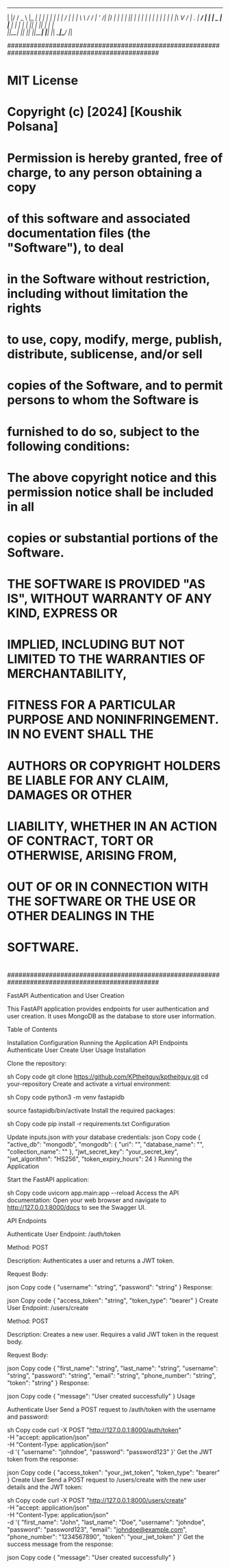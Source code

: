 
 _  ______    _____ _   _ _____   ___ _____    ____ _   ___   __
| |/ /  _ \  |_   _| | | | ____| |_ _|_   _|  / ___| | | \ \ / /
| ' /| |_) |   | | | |_| |  _|    | |  | |   | |  _| | | |\ V / 
| . \|  __/    | | |  _  | |___   | |  | |   | |_| | |_| | | |  
|_|\_\_|       |_| |_| |_|_____| |___| |_|    \____|\___/  |_|  
                                                                



################################################################################################
#   MIT License                                                                                #
#                                                                                              #
#    Copyright (c) [2024] [Koushik Polsana]                                                    #
#                                                                                              #
#    Permission is hereby granted, free of charge, to any person obtaining a copy              #
#    of this software and associated documentation files (the "Software"), to deal             #
#    in the Software without restriction, including without limitation the rights              #
#    to use, copy, modify, merge, publish, distribute, sublicense, and/or sell                 #
#    copies of the Software, and to permit persons to whom the Software is                     #
#    furnished to do so, subject to the following conditions:                                  #
#                                                                                              #
#    The above copyright notice and this permission notice shall be included in all            #
#    copies or substantial portions of the Software.                                           #
#                                                                                              #
#    THE SOFTWARE IS PROVIDED "AS IS", WITHOUT WARRANTY OF ANY KIND, EXPRESS OR                #
#    IMPLIED, INCLUDING BUT NOT LIMITED TO THE WARRANTIES OF MERCHANTABILITY,                  #
#    FITNESS FOR A PARTICULAR PURPOSE AND NONINFRINGEMENT. IN NO EVENT SHALL THE               #
#    AUTHORS OR COPYRIGHT HOLDERS BE LIABLE FOR ANY CLAIM, DAMAGES OR OTHER                    #
#    LIABILITY, WHETHER IN AN ACTION OF CONTRACT, TORT OR OTHERWISE, ARISING FROM,             #
#    OUT OF OR IN CONNECTION WITH THE SOFTWARE OR THE USE OR OTHER DEALINGS IN THE             #
#    SOFTWARE.                                                                                 #
#                                                                                              #
################################################################################################


FastAPI Authentication and User Creation

This FastAPI application provides endpoints for user authentication and user creation. It uses MongoDB as the database to store user information.

Table of Contents

Installation
Configuration
Running the Application
API Endpoints
Authenticate User
Create User
Usage
Installation

Clone the repository:

sh
Copy code
git clone https://github.com/KPtheitguy/kptheitguy.git
cd your-repository
Create and activate a virtual environment:

sh
Copy code
python3 -m venv fastapidb



source fastapidb/bin/activate
Install the required packages:

sh
Copy code
pip install -r requirements.txt
Configuration

Update inputs.json with your database credentials:
json
Copy code
{
    "active_db": "mongodb",
    "mongodb": {
        "uri": "",
        "database_name": "",
        "collection_name": ""
    },
    "jwt_secret_key": "your_secret_key",
    "jwt_algorithm": "HS256",
    "token_expiry_hours": 24
}
Running the Application

Start the FastAPI application:

sh
Copy code
uvicorn app.main:app --reload
Access the API documentation:
Open your web browser and navigate to http://127.0.0.1:8000/docs to see the Swagger UI.

API Endpoints

Authenticate User
Endpoint: /auth/token

Method: POST

Description: Authenticates a user and returns a JWT token.

Request Body:

json
Copy code
{
    "username": "string",
    "password": "string"
}
Response:

json
Copy code
{
    "access_token": "string",
    "token_type": "bearer"
}
Create User
Endpoint: /users/create

Method: POST

Description: Creates a new user. Requires a valid JWT token in the request body.

Request Body:

json
Copy code
{
    "first_name": "string",
    "last_name": "string",
    "username": "string",
    "password": "string",
    "email": "string",
    "phone_number": "string",
    "token": "string"
}
Response:

json
Copy code
{
    "message": "User created successfully"
}
Usage

Authenticate User
Send a POST request to /auth/token with the username and password:

sh
Copy code
curl -X POST "http://127.0.0.1:8000/auth/token" \
-H "accept: application/json" \
-H "Content-Type: application/json" \
-d '{
    "username": "johndoe",
    "password": "password123"
}'
Get the JWT token from the response:

json
Copy code
{
    "access_token": "your_jwt_token",
    "token_type": "bearer"
}
Create User
Send a POST request to /users/create with the new user details and the JWT token:

sh
Copy code
curl -X POST "http://127.0.0.1:8000/users/create" \
-H "accept: application/json" \
-H "Content-Type: application/json" \
-d '{
    "first_name": "John",
    "last_name": "Doe",
    "username": "johndoe",
    "password": "password123",
    "email": "johndoe@example.com",
    "phone_number": "1234567890",
    "token": "your_jwt_token"
}'
Get the success message from the response:

json
Copy code
{
    "message": "User created successfully"
}
